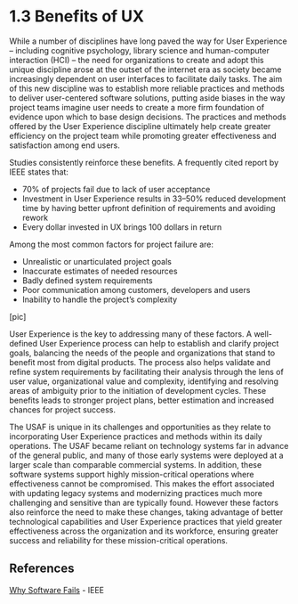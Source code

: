 # 1.3 Benefits of UX

While a number of disciplines have long paved the way for User Experience – including cognitive psychology, library science and human-computer interaction (HCI) – the need for organizations to create and adopt this unique discipline arose at the outset of the internet era as society became increasingly dependent on user interfaces to facilitate daily tasks. The aim of this new discipline was to establish more reliable practices and methods to deliver user-centered software solutions, putting aside biases in the way project teams imagine user needs to create a more firm foundation of evidence upon which to base design decisions. The practices and methods offered by the User Experience discipline ultimately help create greater efficiency on the project team while promoting greater effectiveness and satisfaction among end users.

Studies consistently reinforce these benefits. A frequently cited report by IEEE states that:
- 70% of projects fail due to lack of user acceptance
- Investment in User Experience results in 33–50% reduced development time by having better upfront definition of requirements and avoiding rework
- Every dollar invested in UX brings 100 dollars in return

Among the most common factors for project failure are:
- Unrealistic or unarticulated project goals
- Inaccurate estimates of needed resources
- Badly defined system requirements
- Poor communication among customers, developers and users
- Inability to handle the project’s complexity

[pic]

User Experience is the key to addressing many of these factors. A well-defined User Experience process can help to establish and clarify project goals, balancing the needs of the people and organizations that stand to benefit most from digital products. The process also helps validate and refine system requirements by facilitating their analysis through the lens of user value, organizational value and complexity, identifying and resolving areas of ambiguity prior to the initiation of development cycles. These benefits leads to stronger project plans, better estimation and increased chances for project success. 

The USAF is unique in its challenges and opportunities as they relate to incorporating User Experience practices and methods within its daily operations. The USAF became reliant on technology systems far in advance of the general public, and many of those early systems were deployed at a larger scale than comparable commercial systems.  In addition, these software systems support highly mission-critical operations where effectiveness cannot be compromised. This makes the effort associated with updating legacy systems and modernizing practices much more challenging and sensitive than are typically found. However these factors also reinforce the need to make these changes, taking advantage of better technological capabilities and User Experience practices that yield greater effectiveness across the organization and its workforce, ensuring greater success and reliability for these mission-critical operations.

## References

[Why Software Fails](http://google.com) - IEEE


